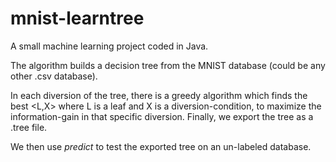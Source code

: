 # mnist-learntree

A small machine learning project coded in Java.

The algorithm builds a decision tree from the MNIST database (could be any other .csv database).

In each diversion of the tree, there is a greedy algorithm which finds the best <L,X> where L is a leaf and X is a diversion-condition, to maximize the information-gain in that specific diversion. Finally, we export the tree as a .tree file.

We then use *predict* to test the exported tree on an un-labeled database.
